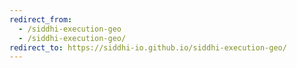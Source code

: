 ```yaml
---
redirect_from:
  - /siddhi-execution-geo
  - /siddhi-execution-geo/
redirect_to: https://siddhi-io.github.io/siddhi-execution-geo/
---
```

